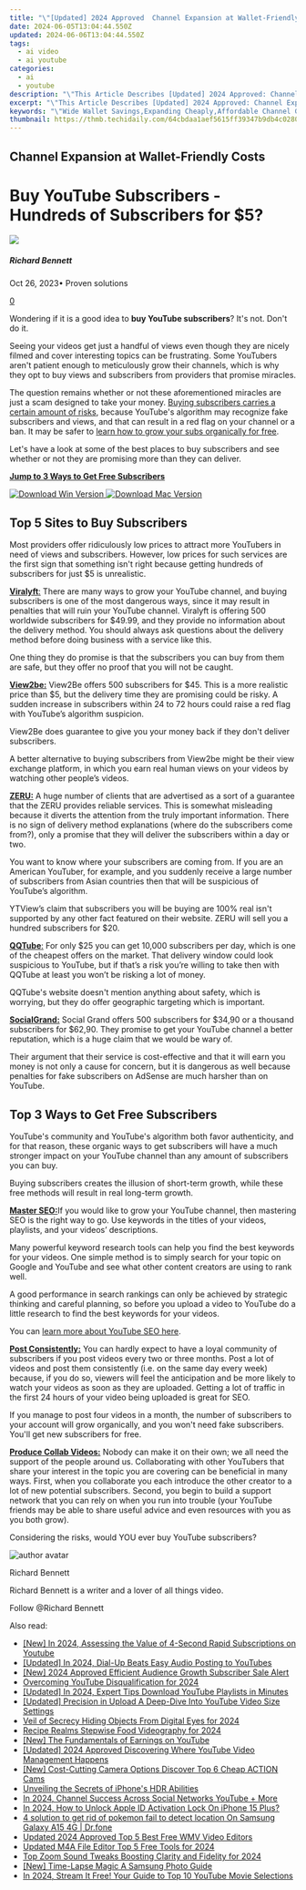 ```yaml
---
title: "\"[Updated] 2024 Approved  Channel Expansion at Wallet-Friendly Costs\""
date: 2024-06-05T13:04:44.550Z
updated: 2024-06-06T13:04:44.550Z
tags:
  - ai video
  - ai youtube
categories:
  - ai
  - youtube
description: "\"This Article Describes [Updated] 2024 Approved: Channel Expansion at Wallet-Friendly Costs\""
excerpt: "\"This Article Describes [Updated] 2024 Approved: Channel Expansion at Wallet-Friendly Costs\""
keywords: "\"Wide Wallet Savings,Expanding Cheaply,Affordable Channel Growth,Low-Cost Network Extension,Economical Market Reach,Cost-Effective Strategy,Budgeted Channel Development\""
thumbnail: https://thmb.techidaily.com/64cbdaa1aef5615ff39347b9db4c0280ec8c3ce520d27154774aa65c3ef13831.jpg
---
```


## Channel Expansion at Wallet-Friendly Costs

# Buy YouTube Subscribers - Hundreds of Subscribers for $5?

![](https://images.wondershare.com/filmora/article-images/richard-bennett.jpg)

##### Richard Bennett

 Oct 26, 2023• Proven solutions

[0](#commentsBoxSeoTemplate)

Wondering if it is a good idea to **buy YouTube subscribers**? It's not. Don't do it.

Seeing your videos get just a handful of views even though they are nicely filmed and cover interesting topics can be frustrating. Some YouTubers aren't patient enough to meticulously grow their channels, which is why they opt to buy views and subscribers from providers that promise miracles.

The question remains whether or not these aforementioned miracles are just a scam designed to take your money. [Buying subscribers carries a certain amount of risks](https://tools.techidaily.com/wondershare/filmora/download/), because YouTube's algorithm may recognize fake subscribers and views, and that can result in a red flag on your channel or a ban. It may be safer to [learn how to grow your subs organically for free](https://tools.techidaily.com/wondershare/filmora/download/).

Let's have a look at some of the best places to buy subscribers and see whether or not they are promising more than they can deliver.

**[Jump to 3 Ways to Get Free Subscribers](#freesubs)**

[![Download Win Version](https://images.wondershare.com/filmora/guide/download-btn-win.jpg) ](https://tools.techidaily.com/wondershare/filmora/download/) [![Download Mac Version](https://images.wondershare.com/filmora/guide/download-btn-mac.jpg) ](https://tools.techidaily.com/wondershare/filmora/download/)

## Top 5 Sites to Buy Subscribers

Most providers offer ridiculously low prices to attract more YouTubers in need of views and subscribers. However, low prices for such services are the first sign that something isn't right because getting hundreds of subscribers for just $5 is unrealistic.

[**Viralyft**:](https://viralyft.com/buy-youtube-subscribers) There are many ways to grow your YouTube channel, and buying subscribers is one of the most dangerous ways, since it may result in penalties that will ruin your YouTube channel. Viralyft is offering 500 worldwide subscribers for $49.99, and they provide no information about the delivery method. You should always ask questions about the delivery method before doing business with a service like this.

One thing they do promise is that the subscribers you can buy from them are safe, but they offer no proof that you will not be caught.

[**View2be:**](http://www.view2.be/buy-youtube-subscribers/) View2Be offers 500 subscribers for $45\. This is a more realistic price than $5, but the delivery time they are promising could be risky. A sudden increase in subscribers within 24 to 72 hours could raise a red flag with YouTube’s algorithm suspicion.

View2Be does guarantee to give you your money back if they don't deliver subscribers.

A better alternative to buying subscribers from View2be might be their view exchange platform, in which you earn real human views on your videos by watching other people’s videos.

[**ZERU:**](https://zeru.com/buy-youtube-views) A huge number of clients that are advertised as a sort of a guarantee that the ZERU provides reliable services. This is somewhat misleading because it diverts the attention from the truly important information. There is no sign of delivery method explanations (where do the subscribers come from?), only a promise that they will deliver the subscribers within a day or two.

You want to know where your subscribers are coming from. If you are an American YouTuber, for example, and you suddenly receive a large number of subscribers from Asian countries then that will be suspicious of YouTube’s algorithm.

YTView’s claim that subscribers you will be buying are 100% real isn't supported by any other fact featured on their website. ZERU will sell you a hundred subscribers for $20.

[**QQTube**:](https://www.qqtube.com/) For only $25 you can get 10,000 subscribers per day, which is one of the cheapest offers on the market. That delivery window could look suspicious to YouTube, but if that’s a risk you’re willing to take then with QQTube at least you won’t be risking a lot of money.

QQTube's website doesn't mention anything about safety, which is worrying, but they do offer geographic targeting which is important.

[**SocialGrand:**](http://socialgrand.com/buy-youtube-subscribers/) Social Grand offers 500 subscribers for $34,90 or a thousand subscribers for $62,90\. They promise to get your YouTube channel a better reputation, which is a huge claim that we would be wary of.

Their argument that their service is cost-effective and that it will earn you money is not only a cause for concern, but it is dangerous as well because penalties for fake subscribers on AdSense are much harsher than on YouTube.

## Top 3 Ways to Get Free Subscribers

YouTube's community and YouTube's algorithm both favor authenticity, and for that reason, these organic ways to get subscribers will have a much stronger impact on your YouTube channel than any amount of subscribers you can buy.

Buying subscribers creates the illusion of short-term growth, while these free methods will result in real long-term growth.

[**Master SEO:**](https://tools.techidaily.com/wondershare/filmora/download/)If you would like to grow your YouTube channel, then mastering SEO is the right way to go. Use keywords in the titles of your videos, playlists, and your videos’ descriptions.

Many powerful keyword research tools can help you find the best keywords for your videos. One simple method is to simply search for your topic on Google and YouTube and see what other content creators are using to rank well.

A good performance in search rankings can only be achieved by strategic thinking and careful planning, so before you upload a video to YouTube do a little research to find the best keywords for your videos.

You can [learn more about YouTube SEO here](https://tools.techidaily.com/wondershare/filmora/download/).

**[Post Consistently:](https://tools.techidaily.com/wondershare/filmora/download/)** You can hardly expect to have a loyal community of subscribers if you post videos every two or three months. Post a lot of videos and post them consistently (i.e. on the same day every week) because, if you do so, viewers will feel the anticipation and be more likely to watch your videos as soon as they are uploaded. Getting a lot of traffic in the first 24 hours of your video being uploaded is great for SEO.

If you manage to post four videos in a month, the number of subscribers to your account will grow organically, and you won't need fake subscribers. You'll get new subscribers for free.

**[Produce Collab Videos:](https://tools.techidaily.com/wondershare/filmora/download/)** Nobody can make it on their own; we all need the support of the people around us. Collaborating with other YouTubers that share your interest in the topic you are covering can be beneficial in many ways. First, when you collaborate you each introduce the other creator to a lot of new potential subscribers. Second, you begin to build a support network that you can rely on when you run into trouble (your YouTube friends may be able to share useful advice and even resources with you as you both grow).

Considering the risks, would YOU ever buy YouTube subscribers?

![author avatar](https://images.wondershare.com/filmora/article-images/richard-bennett.jpg)

Richard Bennett

Richard Bennett is a writer and a lover of all things video.

Follow @Richard Bennett

<span class="atpl-alsoreadstyle">Also read:</span>
<div><ul>
<li><a href="https://facebook-video-share.techidaily.com/new-in-2024-assessing-the-value-of-4-second-rapid-subscriptions-on-youtube/"><u>[New] In 2024, Assessing the Value of 4-Second Rapid Subscriptions on Youtube</u></a></li>
<li><a href="https://facebook-video-share.techidaily.com/updated-in-2024-dial-up-beats-easy-audio-posting-to-youtubes/"><u>[Updated] In 2024, Dial-Up Beats  Easy Audio Posting to YouTubes</u></a></li>
<li><a href="https://facebook-video-share.techidaily.com/new-2024-approved-efficient-audience-growth-subscriber-sale-alert/"><u>[New] 2024 Approved  Efficient Audience Growth  Subscriber Sale Alert</u></a></li>
<li><a href="https://facebook-video-share.techidaily.com/overcoming-youtube-disqualification-for-2024/"><u>Overcoming YouTube Disqualification for 2024</u></a></li>
<li><a href="https://facebook-video-share.techidaily.com/updated-in-2024-expert-tips-download-youtube-playlists-in-minutes/"><u>[Updated] In 2024, Expert Tips  Download YouTube Playlists in Minutes</u></a></li>
<li><a href="https://facebook-video-share.techidaily.com/updated-precision-in-upload-a-deep-dive-into-youtube-video-size-settings/"><u>[Updated] Precision in Upload  A Deep-Dive Into YouTube Video Size Settings</u></a></li>
<li><a href="https://facebook-video-share.techidaily.com/veil-of-secrecy-hiding-objects-from-digital-eyes-for-2024/"><u>Veil of Secrecy  Hiding Objects From Digital Eyes for 2024</u></a></li>
<li><a href="https://facebook-video-share.techidaily.com/recipe-realms-stepwise-food-videography-for-2024/"><u>Recipe Realms  Stepwise Food Videography for 2024</u></a></li>
<li><a href="https://facebook-video-share.techidaily.com/new-the-fundamentals-of-earnings-on-youtube/"><u>[New] The Fundamentals of Earnings on YouTube</u></a></li>
<li><a href="https://facebook-video-share.techidaily.com/updated-2024-approved-discovering-where-youtube-video-management-happens/"><u>[Updated] 2024 Approved  Discovering Where YouTube Video Management Happens</u></a></li>
<li><a href="https://extra-tips.techidaily.com/new-cost-cutting-camera-options-discover-top-6-cheap-action-cams/"><u>[New] Cost-Cutting Camera Options  Discover Top 6 Cheap ACTION Cams</u></a></li>
<li><a href="https://extra-lessons.techidaily.com/unveiling-the-secrets-of-iphones-hdr-abilities/"><u>Unveiling the Secrets of iPhone's HDR Abilities</u></a></li>
<li><a href="https://youtube-video-recordings.techidaily.com/in-2024-channel-success-across-social-networks-youtube-plus-more/"><u>In 2024, Channel Success Across Social Networks  YouTube + More</u></a></li>
<li><a href="https://activate-lock.techidaily.com/in-2024-how-to-unlock-apple-id-activation-lock-on-iphone-15-plus-by-drfone-ios/"><u>In 2024, How to Unlock Apple ID Activation Lock On iPhone 15 Plus?</u></a></li>
<li><a href="https://change-location.techidaily.com/4-solution-to-get-rid-of-pokemon-fail-to-detect-location-on-samsung-galaxy-a15-4g-drfone-by-drfone-virtual-android/"><u>4 solution to get rid of pokemon fail to detect location On Samsung Galaxy A15 4G | Dr.fone</u></a></li>
<li><a href="https://ai-driven-video-production.techidaily.com/updated-2024-approved-top-5-best-free-wmv-video-editors/"><u>Updated 2024 Approved Top 5 Best Free WMV Video Editors</u></a></li>
<li><a href="https://video-ai-editor.techidaily.com/updated-m4a-file-editor-top-5-free-tools-for-2024/"><u>Updated M4A File Editor Top 5 Free Tools for 2024</u></a></li>
<li><a href="https://on-screen-recording.techidaily.com/top-zoom-sound-tweaks-boosting-clarity-and-fidelity-for-2024/"><u>Top Zoom Sound Tweaks  Boosting Clarity and Fidelity for 2024</u></a></li>
<li><a href="https://some-approaches.techidaily.com/new-time-lapse-magic-a-samsung-photo-guide/"><u>[New] Time-Lapse Magic  A Samsung Photo Guide</u></a></li>
<li><a href="https://youtube-help.techidaily.com/in-2024-stream-it-free-your-guide-to-top-10-youtube-movie-selections/"><u>In 2024, Stream It Free! Your Guide to Top 10 YouTube Movie Selections</u></a></li>
</ul></div>

<ins class="adsbygoogle"
      style="display:block"
      data-ad-client="ca-pub-7571918770474297"
      data-ad-slot="8358498916"
      data-ad-format="auto"
      data-full-width-responsive="true"></ins>